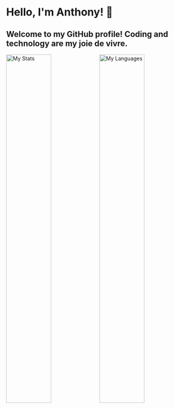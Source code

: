 # Hello, I'm Anthony! 👋
## Welcome to my GitHub profile! Coding and technology are my joie de vivre.


<img alt="My Stats" align="left" width="49%" src="https://github-readme-stats.vercel.app/api?username=ngunyigachie&show_icons=true"/>
<img alt="My Languages"  align="left" width="49%" src="https://github-readme-stats.vercel.app/api/top-langs/?username=ngunyigachie&layout=compact"/>
 

